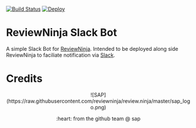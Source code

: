 [![Build Status](https://travis-ci.org/reviewninja/slack-hooks.svg?branch=master)](https://travis-ci.org/reviewninja/slack-hooks) [![Deploy](https://www.herokucdn.com/deploy/button.png)](https://heroku.com/deploy)

ReviewNinja Slack Bot
=======

A simple Slack Bot for [ReviewNinja](http://www.review.ninja/). Intended to be deployed along side ReviewNinja to faciliate notification via [Slack](https://slack.com/).


Credits
=======

<p align="center">
![SAP](https://raw.githubusercontent.com/reviewninja/review.ninja/master/sap_logo.png)

<p align="center">
:heart: from the github team @ sap

